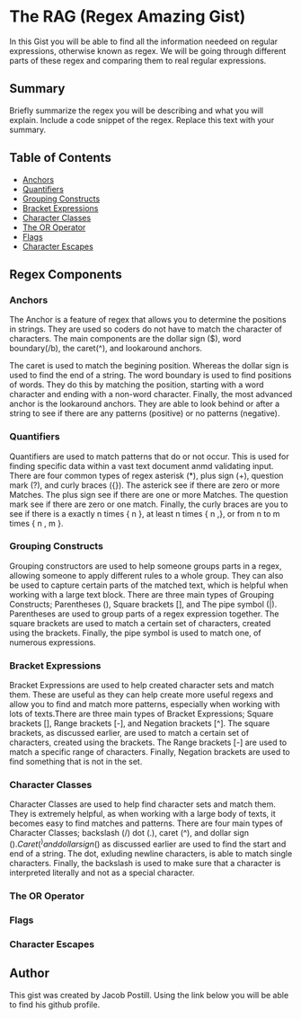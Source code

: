 # The RAG (Regex Amazing Gist) 

In this Gist you will be able to find all the information needeed on regular expressions, otherwise known as regex. We will be going through different parts of these regex and comparing them to real regular expressions.

## Summary

Briefly summarize the regex you will be describing and what you will explain. Include a code snippet of the regex. Replace this text with your summary.

## Table of Contents

- [Anchors](#anchors)
- [Quantifiers](#quantifiers)
- [Grouping Constructs](#grouping-constructs)
- [Bracket Expressions](#bracket-expressions)
- [Character Classes](#character-classes)
- [The OR Operator](#the-or-operator)
- [Flags](#flags)
- [Character Escapes](#character-escapes)

## Regex Components

### Anchors
The Anchor is a feature of regex that allows you to determine the positions in strings. They are used so coders do not have to match the character of characters. The main components are the dollar sign ($), word boundary(/b), the caret(^), and lookaround anchors. 

The caret is used to match the begining position. Whereas the dollar sign is used to find the end of a string. The word boundary is used to find positions of words. They do this by matching the position, starting with a word character and ending with a non-word character. Finally, the most advanced anchor is the lookaround anchors. They are able to look behind or after a string to see if there are any patterns (positive) or no patterns (negative).

### Quantifiers
Quantifiers are used to match patterns that do or not occur. This is used for finding specific data within a vast text document anmd validating input. There are four common types of regex asterisk (*), plus sign (+), question mark (?), and curly braces ({}). The asterick see if there are zero or more Matches. The plus sign see if there are one or more Matches. The question mark see if there are zero or one match. Finally, the curly braces are you to see if there is a exactly n times { n }, at least n times { n ,}, or from n to m times { n , m }.


### Grouping Constructs
Grouping constructors are used to help someone groups parts in a regex, allowing someone to apply different rules to a whole group. They can also be used to capture certain parts of the matched text, which is helpful when working with a large text block. There are three main types of Grouping Constructs; Parentheses (), Square brackets [], and The pipe symbol (|). Parentheses are used to group parts of a regex expression together. The square brackets are used to match a certain set of characters, created using the brackets. Finally, the pipe symbol is used to match one, of numerous expressions.

### Bracket Expressions
Bracket Expressions are used to help created character sets and match them. These are useful as they can help create more useful regexs and allow you to find and match more patterns, especially when working with lots of texts.There are three main types of Bracket Expressions; Square brackets [], Range brackets [-], and Negation brackets [^]. The square brackets, as discussed earlier, are used to match a certain set of characters, created using the brackets. The Range brackets [-] are used to match a specific range of characters. Finally, Negation brackets are used to find something that is not in the set.

### Character Classes
Character Classes are used to help find character sets and match them. They is extremely helpful, as when working with a large body of texts, it becomes easy to find matches and patterns. There are four main types of Character Classes; backslash (/) dot (.), caret (^), and dollar sign ($). Caret (^) and dollar sign ($) as discussed earlier are used to find the start and end of a string. The dot, exluding newline characters, is able to match single characters. Finally, the backslash is used to make sure that a character is interpreted literally and not as a special character.

### The OR Operator

### Flags

### Character Escapes

## Author

This gist was created by Jacob Postill. Using the link below you will be able to find his github profile. 

